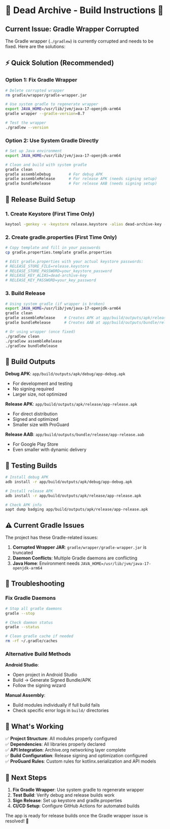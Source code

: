 # 🎸 Dead Archive - Build Instructions 🎸

## Current Issue: Gradle Wrapper Corrupted

The Gradle wrapper (`./gradlew`) is currently corrupted and needs to be fixed. Here are the solutions:

## ⚡ Quick Solution (Recommended)

### Option 1: Fix Gradle Wrapper
```bash
# Delete corrupted wrapper
rm gradle/wrapper/gradle-wrapper.jar

# Use system gradle to regenerate wrapper
export JAVA_HOME=/usr/lib/jvm/java-17-openjdk-arm64
gradle wrapper --gradle-version=8.7

# Test the wrapper
./gradlew --version
```

### Option 2: Use System Gradle Directly
```bash
# Set up Java environment
export JAVA_HOME=/usr/lib/jvm/java-17-openjdk-arm64

# Clean and build with system gradle
gradle clean
gradle assembleDebug        # For debug APK
gradle assembleRelease      # For release APK (needs signing setup)
gradle bundleRelease        # For release AAB (needs signing setup)
```

## 🔐 Release Build Setup

### 1. Create Keystore (First Time Only)
```bash
keytool -genkey -v -keystore release.keystore -alias dead-archive-key -keyalg RSA -keysize 2048 -validity 10000
```

### 2. Create gradle.properties (First Time Only)
```bash
# Copy template and fill in your passwords
cp gradle.properties.template gradle.properties

# Edit gradle.properties with your actual keystore passwords:
# RELEASE_STORE_FILE=release.keystore
# RELEASE_STORE_PASSWORD=your_keystore_password
# RELEASE_KEY_ALIAS=dead-archive-key  
# RELEASE_KEY_PASSWORD=your_key_password
```

### 3. Build Release
```bash
# Using system gradle (if wrapper is broken)
export JAVA_HOME=/usr/lib/jvm/java-17-openjdk-arm64
gradle clean
gradle assembleRelease    # Creates APK at app/build/outputs/apk/release/
gradle bundleRelease      # Creates AAB at app/build/outputs/bundle/release/

# Or using wrapper (once fixed)
./gradlew clean
./gradlew assembleRelease
./gradlew bundleRelease
```

## 📱 Build Outputs

**Debug APK**: `app/build/outputs/apk/debug/app-debug.apk`
- For development and testing
- No signing required
- Larger size, not optimized

**Release APK**: `app/build/outputs/apk/release/app-release.apk`  
- For direct distribution
- Signed and optimized
- Smaller size with ProGuard

**Release AAB**: `app/build/outputs/bundle/release/app-release.aab`
- For Google Play Store
- Even smaller with dynamic delivery

## 🧪 Testing Builds

```bash
# Install debug APK
adb install -r app/build/outputs/apk/debug/app-debug.apk

# Install release APK  
adb install -r app/build/outputs/apk/release/app-release.apk

# Check APK info
aapt dump badging app/build/outputs/apk/release/app-release.apk
```

## ⚠️ Current Gradle Issues

The project has these Gradle-related issues:

1. **Corrupted Wrapper JAR**: `gradle/wrapper/gradle-wrapper.jar` is truncated
2. **Daemon Conflicts**: Multiple Gradle daemons are conflicting  
3. **Java Home**: Environment needs `JAVA_HOME=/usr/lib/jvm/java-17-openjdk-arm64`

## 🔧 Troubleshooting

### Fix Gradle Daemons
```bash
# Stop all gradle daemons
gradle --stop

# Check daemon status  
gradle --status

# Clean gradle cache if needed
rm -rf ~/.gradle/caches
```

### Alternative Build Methods

**Android Studio**: 
- Open project in Android Studio
- Build → Generate Signed Bundle/APK
- Follow the signing wizard

**Manual Assembly**:
- Build modules individually if full build fails
- Check specific error logs in `build/` directories

## 🎯 What's Working

✅ **Project Structure**: All modules properly configured  
✅ **Dependencies**: All libraries properly declared  
✅ **API Integration**: Archive.org networking layer complete  
✅ **Build Configuration**: Release signing and optimization configured  
✅ **ProGuard Rules**: Custom rules for kotlinx.serialization and API models  

## 🚀 Next Steps

1. **Fix Gradle Wrapper**: Use system gradle to regenerate wrapper
2. **Test Build**: Verify debug and release builds work
3. **Sign Release**: Set up keystore and gradle.properties  
4. **CI/CD Setup**: Configure GitHub Actions for automated builds

The app is ready for release builds once the Gradle wrapper issue is resolved! 🎸